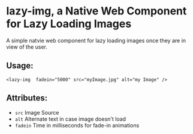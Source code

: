 # lazy-img, a Native Web Component for Lazy Loading Images

A simple natvie web component for lazy loading images once they are in view of the user.

## Usage:

`<lazy-img  fadein="5000" src="myImage.jpg" alt="my Image" />`

## Attributes:
* `src` Image Source
* `alt` Alternate text in case image doesn't load
* `fadein` Time in milliseconds for fade-in animations
 